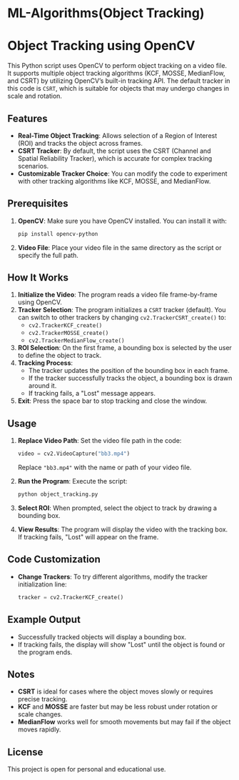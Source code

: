 # ML-Algorithms(Object Tracking)

# Object Tracking using OpenCV

This Python script uses OpenCV to perform object tracking on a video file. It supports multiple object tracking algorithms (KCF, MOSSE, MedianFlow, and CSRT) by utilizing OpenCV’s built-in tracking API. The default tracker in this code is `CSRT`, which is suitable for objects that may undergo changes in scale and rotation.

## Features

- **Real-Time Object Tracking**: Allows selection of a Region of Interest (ROI) and tracks the object across frames.
- **CSRT Tracker**: By default, the script uses the CSRT (Channel and Spatial Reliability Tracker), which is accurate for complex tracking scenarios.
- **Customizable Tracker Choice**: You can modify the code to experiment with other tracking algorithms like KCF, MOSSE, and MedianFlow.

## Prerequisites

1. **OpenCV**: Make sure you have OpenCV installed. You can install it with:
   ```bash
   pip install opencv-python
   ```

2. **Video File**: Place your video file in the same directory as the script or specify the full path.

## How It Works

1. **Initialize the Video**: The program reads a video file frame-by-frame using OpenCV.
2. **Tracker Selection**: The program initializes a `CSRT` tracker (default). You can switch to other trackers by changing `cv2.TrackerCSRT_create()` to:
   - `cv2.TrackerKCF_create()`
   - `cv2.TrackerMOSSE_create()`
   - `cv2.TrackerMedianFlow_create()`
3. **ROI Selection**: On the first frame, a bounding box is selected by the user to define the object to track.
4. **Tracking Process**:
   - The tracker updates the position of the bounding box in each frame.
   - If the tracker successfully tracks the object, a bounding box is drawn around it.
   - If tracking fails, a "Lost" message appears.
5. **Exit**: Press the space bar to stop tracking and close the window.

## Usage

1. **Replace Video Path**: Set the video file path in the code:
   ```python
   video = cv2.VideoCapture("bb3.mp4")
   ```
   Replace `"bb3.mp4"` with the name or path of your video file.

2. **Run the Program**: Execute the script:
   ```bash
   python object_tracking.py
   ```

3. **Select ROI**: When prompted, select the object to track by drawing a bounding box.

4. **View Results**: The program will display the video with the tracking box. If tracking fails, "Lost" will appear on the frame.

## Code Customization

- **Change Trackers**: To try different algorithms, modify the tracker initialization line:
   ```python
   tracker = cv2.TrackerKCF_create()
   ```

## Example Output

- Successfully tracked objects will display a bounding box.
- If tracking fails, the display will show "Lost" until the object is found or the program ends.

## Notes

- **CSRT** is ideal for cases where the object moves slowly or requires precise tracking.
- **KCF** and **MOSSE** are faster but may be less robust under rotation or scale changes.
- **MedianFlow** works well for smooth movements but may fail if the object moves rapidly.

## License

This project is open for personal and educational use.


